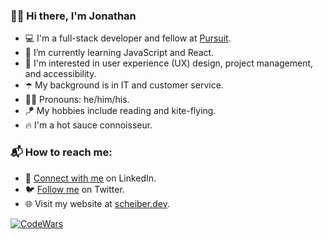 ### 👋🏻 Hi there, I'm Jonathan

- 💻 I'm a full-stack developer and fellow at [Pursuit](https://www.pursuit.org/).
- 🌱 I’m currently learning JavaScript and React.
- 💾 I'm interested in user experience (UX) design, project management, and accessibility.
- ☂️ My background is in IT and customer service.
- 👨‍💻 Pronouns: he/him/his.
- 🪁 My hobbies include reading and kite-flying.
- 🔥 I'm a hot sauce connoisseur.

### 📬 How to reach me:

- 💼 [Connect with me](https://www.linkedin.com/in/jonscheiber/) on LinkedIn.
- 🐦 [Follow me](https://twitter.com/scheiber) on Twitter.
- 🌐 Visit my website at [scheiber.dev](https://scheiber.dev/).

[![CodeWars](https://www.codewars.com/users/Scheiber/badges/large)](https://www.codewars.com/users/Scheiber)

<!--
**Scheiber/scheiber** is a ✨ _special_ ✨ repository because its `README.md` (this file) appears on your GitHub profile.

Here are some ideas to get you started:

- 🔭 I’m currently working on ...
- 🌱 I’m currently learning ...
- 👯 I’m looking to collaborate on ...
- 🤔 I’m looking for help with ...
- 💬 Ask me about ...
- 📫 How to reach me: ...
- 😄 Pronouns: ...
- ⚡ Fun fact: ...
-->
